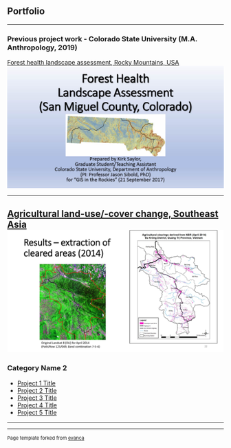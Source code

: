 ## Portfolio

---

### Previous project work - Colorado State University (M.A. Anthropology, 2019)

[Forest health landscape assessment, Rocky Mountains, USA](/pdf/FINAL_REVISED_Forest%20Health%20Landscape%20Assessment%20Study%20GISITR%2020170921.pdf)
<img src="/images/FINAL_REVISED_Forest Health Landscape Assessment Study GISITR 20170921.jpg"/>

---

[Agricultural land-use/-cover change, Southeast Asia](/pdf/MA_thesis_slides_LULCchange_VN.pdf)
<img src="/images/MA_thesis_slides_LULCchange_VN_Page_22.jpg"/>
---

### Category Name 2

- [Project 1 Title](http://example.com/)
- [Project 2 Title](http://example.com/)
- [Project 3 Title](http://example.com/)
- [Project 4 Title](http://example.com/)
- [Project 5 Title](http://example.com/)

---




---
<p style="font-size:11px">Page template forked from <a href="https://github.com/evanca/quick-portfolio">evanca</a></p>
<!-- Remove above link if you don't want to attibute -->
